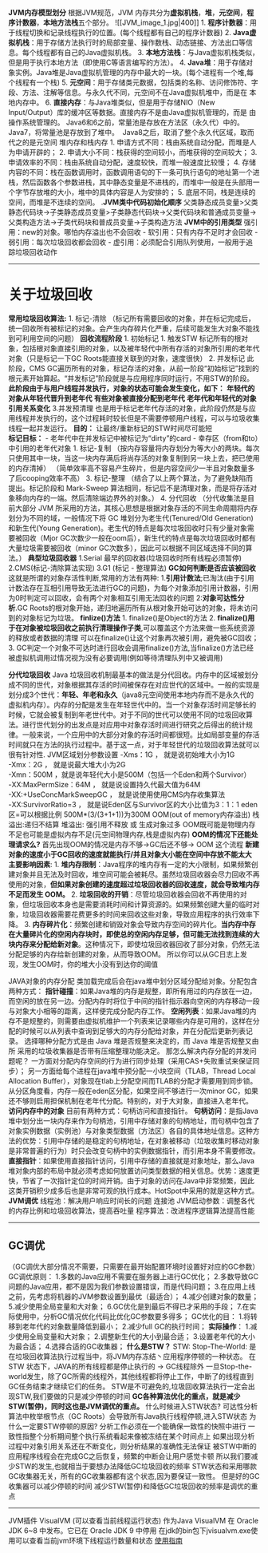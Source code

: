 **JVM内存模型划分**
	根据JVM规范，JVM 内存共分为**虚拟机栈**，**堆**，**元空间**，**程序计数器**，**本地方法栈**五个部分。
	![[JVM_image_1.jpg|400]]
	1.  **程序计数器**：用于线程切换和记录线程执行的位置。(每个线程都有自己的程序计数器)
	2.  **Java虚拟机栈**：用于存储方法执行时的局部变量、操作数栈、动态链接、方法出口等信息。每个线程都有自己的Java虚拟机栈。
	3.  **本地方法栈**：与Java虚拟机栈类似，但是用于执行本地方法（即使用C等语言编写的方法）。
	4.  **Java堆**：用于存储对象实例。Java堆是Java虚拟机管理的内存中最大的一块。(每个进程有一个堆,每个线程有一个栈)
	5.  **元空间**：用于存储类元数据，包括类的名称、访问修饰符、字段、方法、注解等信息。与永久代不同，元空间不在Java虚拟机堆中，而是在  本地内存中。
	6.  **直接内存**：与Java堆类似，但是用于存储NIO（New Input/Output）库的缓冲区等数据。直接内存不是由Java虚拟机管理的，而是   由操作系统管理的。
	Java6和6之前，常量池是存放在方法区（永久代）中的。 
	Java7，将常量池是存放到了堆中。 
	Java8之后，取消了整个永久代区域，取而代之的是元空间
堆内存和栈内存
	1. 申请方式不同：栈由系统自动分配，而堆是人为申请开辟的；
	2. 申请大小不同：栈获得的空间较小，而堆获得的空间较大；
	3. 申请效率的不同：栈由系统自动分配，速度较快，而堆一般速度比较慢；
	4. 存储内容的不同：栈在函数调用时，函数调用语句的下一条可执行语句的地址第一个进栈，然后函数各个参数进栈，其中静态变量是不进栈的，而堆中一般是在头部用一个字节存放堆的大小，堆中的具体内容是人为安排的；
	5. 底层不同，栈是连续的空间，而堆是不连续的空间。
.**JVM类中代码初始化顺序**
	父类静态成员变量>父类静态代码块->子类静态成员变量>子类静态代码块->父类代码块和普通成员变量->父类构造方法->子类代码块和普成员变量->子类构造方法
**JVM中的引用类型**
	强引用：new的对象。哪怕内存溢出也不会回收
	-
	软引用：只有内存不足时才会回收
	-
	弱引用：每次垃圾回收都会回收
	-
	虚引用：必须配合引用队列使用，一般用于追踪垃圾回收动作

---
# **关于垃圾回收**
**常用垃圾回收算法:**
	1. 标记-清除 （标记所有需要回收的对象，并在标记完成后，统一回收所有被标记的对象。会产生内存碎片化严重，后续可能发生大对象不能找到可利用空间的问题）
		**回收流程阶段**
		1. 初始标记
			1. 触发STW  标记所有的根对象，包括根对象直接引用的对象，以及被年轻代中所有存活的对象所引用的老年代对象（只是标记一下GC Roots能直接关联到的对象，速度很快）
		2. 并发标记
			此阶段，CMS GC遍历所有的对象，标记存活的对象，从前一阶段“初始标记”找到的根元素开始算起。“并发标记”阶段就是与应用程序同时运行，不用STW的阶段。
			**此阶段由于与用户线程并发执行，对象的状态可能会发生变化，如下：**
			**年轻代的对象从年轻代晋升到老年代**
			**有些对象被直接分配到老年代**
			**老年代和年轻代的对象引用关系变化**
		3.并发预清理
			也是用于标记老年代存活的对象，此阶段仍然是与应用线程并发执行的，这个过程耗时较长但是不需要停顿用户线程，可以与垃圾收集线程一起并发运行。
			**目的：** 让最终/重新标记的STW时间尽可能短  
			**标记目标：**
			- 老年代中在并发标记中被标记为“dirty”的card
			- 幸存区（from和to）中引用的老年代对象
	1. 标记-复制 （按内存容量将内存划分为等大小的两块。每次只使用其中一块，当这一块内存满后将尚存活的对象复制到另一块上去，把已使用的内存清掉）
	（简单效率高不容易产生碎片，但是内容空间少一半且对象数量多了后cooping效率不高）
	3. 标记-整理 （结合了以上两个算法，为了避免缺陷而提出。标记阶段和 Mark-Sweep 算法相同，标记后不是清理对象，而是将存活对象移向内存的一端。然后清除端边界外的对象。）
	4. 分代回收 （分代收集法是目前大部分 JVM 所采用的方法，其核心思想是根据对象存活的不同生命周期将内存划分为不同的域，一般情况下将 GC 堆划分为老生代(Tenured/Old Generation)和新生代(Young Generation)。老生代的特点是每次垃圾回收时只有少量对象需要被回收（Mjor GC次数少一般在oom后），新生代的特点是每次垃圾回收时都有大量垃圾需要被回收（minor GC次数多），因此可以根据不同区域选择不同的算法。）
**典型垃圾回收器**
	1.Serial 最早的回收器(垃圾回收时所有线程必须暂停)
	2.CMS(标记-清除算法实现)
	3.G1 (标记 - 整理算法)
**GC如何判断是否应该被回收**
	这就是所谓的对象存活性判断,常用的方法有两种:
	1.**引用计数法**;已淘汰(由于引用计数法存在互相引用导致无法进行GC的问题)，为每个对象添加引用计数器，引用为0时判定可以回收，会有两个对象相互引用无法回收的问题
	2:**对象可达性分析**.GC Roots的根对象开始，递归地遍历所有从根对象开始可达的对象，将未访问到的对象标记为垃圾。
**finlize()方法**
	1. finalize()是Object的方法
	2. **finalize()用于在对象被垃圾回收之前执行清理操作子类**,可以覆盖这个方法来做一些系统资源的释放或者数据的清理 可以在finalize()让这个对象再次被引用，避免被GC回收；
	3. GC判定一个对象不可达时进行回收会调用finalize()方法,当finalize()方法已经被虚拟机调用过情况视为没有必要调用(例如等待清理队列中又被调用)

**分代垃圾回收**
	Java 垃圾回收机制最基本的做法是分代回收。内存中的区域被划分成不同的世代，对象根据其存活的时间被保存在对应世代的区域中。一般的实现是划分成3个世代：**年轻、年老和永久**（java8元空间使用本地内存而不是永久代的虚拟机内存）。内存的分配是发生在年轻世代中的。当一个对象存活时间足够长的时候，它就会被复制到年老世代中。对于不同的世代可以使用不同的垃圾回收算法。进行世代划分的出发点是对应用中对象存活时间进行研究之后得出的统计规律。一般来说，一个应用中的大部分对象的存活时间都很短。比如局部变量的存活时间就只在方法的执行过程中。基于这一点，对于年轻世代的垃圾回收算法就可以很有针对性.
JVM区域划分参数设置
	-Xms：1G ， 就是说初始堆大小为1G   
	-Xmx：2G ， 就是说最大堆大小为2G   
	-Xmn：500M ，就是说年轻代大小是500M（包括一个Eden和两个Survivor）   
	-XX:MaxPermSize：64M ， 就是说设置持久代最大值为64M   
	-XX:+UseConcMarkSweepGC ， 就是说使用使用CMS内存收集算法   
	-XX:SurvivorRatio=3 ， 就是说Eden区与Survivor区的大小比值为3：1：1
	eden区=可以根据比例 500M*(3/(3+1+1))为300M
OOM(out of memory内存溢出)
	栈溢出:递归不结算
	堆溢出: 强引用不释放  或  生成对象过多
	OOM既可能是物理内存不足也可能是虚拟内存不足(元空间物理内存,栈是虚拟内存)
**OOM的情况下还能处理请求么?**
	首先出现OOM的情况是内存不够->GC后还不够-> OOM 这个流程
	**新建对象的速度小于GC回收的速度就能执行/并且对象大小能在空间中存放不能太大**
	**主要影响因素**:
		1. **堆内存限制**：Java程序的堆内存有一定的大小限制，如果频繁创建对象并且无法及时回收，堆空间可能会被耗尽。虽然垃圾回收器会尽力回收不再使用的对象，**但如果对象创建的速度超过垃圾回收器的回收速度，就会导致堆内存不足而发生 OOM。**
		2. **垃圾回收的开销**：尽管垃圾回收器会回收不再使用的对象，但垃圾回收本身也是需要消耗时间和计算资源的。如果频繁创建大量的临时对象，垃圾回收器需要花费更多的时间来回收这些对象，导致应用程序的执行效率下降。
		3. **内存碎片化**：频繁创建和销毁对象会导致内存空间的碎片化。**当内存中存在大量碎片化的空闲内存块时，即使总的空闲内存足够，但可能无法找到连续的大块内存来分配给新对象**。这种情况下，即使垃圾回收器回收了部分对象，仍然无法分配足够的内存给新创建的对象，从而导致OOM。 所以你可以从GC日志上发现，发生OOM时，你的堆大小没有到达你的阈值

  
JAVA对象的内存分配
	类加载完成后会在java堆中划分区域分配给对象。分配包含两种方式：
	**指针碰撞**：如果Java堆的内存是规整，即所有用过的内存放在一边，而空闲的放在另一边。分配内存时将位于中间的指针指示器向空闲的内存移动一段与对象大小相等的距离，这样便完成分配内存工作。
	**空闲列表**：如果Java堆的内存不是规整的，则需要由虚拟机维护一个列表来记录哪些内存是可用的，这样在分配的时候可以从列表中查询到足够大的内存分配给对象，并在分配后更新列表记录。
	选择哪种分配方式是由 Java 堆是否规整来决定的，而 Java 堆是否规整又由所 采用的垃圾收集器是否带有压缩整理功能决定。
那怎么解决内存分配的并发问题呢？
	一方面对分配内存空间的行为进行同步处理（采用CAS+失败重试来保证同步）；
	另一方面给每个进程在java堆中预分配一小块空间（TLAB，Thread Local Allocation Buffer），对象现在tlab上分配空间而TLAB的分配才需要用到同步锁。
	从分区角度看，内存一般在eden区分配，如果空间不够进行一次minor GC，如果还不够则启用担保机制在老年代分配。特别的，对于大对象，直接进入老年代。
**访问内存中的对象**
	目前有两种方式：句柄访问和直接指针。
	**句柄访问**：是指Java堆中划分出一块内存来作为句柄池，引用中存储对象的句柄地址，而句柄中包含了对象实例数据（实例池）与对象类型数据（方法区）各自的具体地址信息。这种方法的优势：引用中存储的是稳定的句柄地址，在对象被移动（垃圾收集时移动对象是非常普遍的行为）时只会改变句柄中的实例数据指针，而引用本身不需要修改。
	**直接指针**：如果使用直接指针访问，引用中存储的直接就是对象地址，那么Java堆对象内部的布局中就必须考虑如何放置访问类型数据的相关信息。优势：速度更快，节省了一次指针定位的时间开销。由于对象的访问在Java中非常频繁，因此这类开销积少成多后也是非常可观的执行成本。HotSpot中采用的就是这种方式。
**JVM调优**
	线程池：解决用户响应时间长的问题
	连接池
	JVM启动参数：调整各代的内存比例和垃圾回收算法，提高吞吐量
	程序算法：改进程序逻辑算法提高性能

---
## **GC调优**
（GC调优大部分情况不需要，只需要在最开始配置环境时设置好对应的GC参数）
GC调优原则：
	1.多数的Java应用不需要在服务器上进行GC优化；
	2.多数导致GC问题的Java应用，都不是因为我们参数设置错误，而是代码问题；
	3.在应用上线之前，先考虑将机器的JVM参数设置到最优（最适合）；
	4.减少创建对象的数量；
	5.减少使用全局变量和大对象；
	6.GC优化是到最后不得已才采用的手段；
	7.在实际使用中，分析GC情况优化代码比优化GC参数要多得多；
GC优化的目：
	1.将转移到老年代的对象数量降低到最小；
	2.减少full GC的执行时间；
	**实际操作**：
	1.减少使用全局变量和大对象；
	2.调整新生代的大小到最合适；
	3.设置老年代的大小为最合适；
	4.选择合适的GC收集器；
**什么是STW？**
	STW: Stop-The-World: 是在垃圾回收算法执⾏过程当中，将JVM内存冻结丶应用程序停顿的⼀种状态。
	在STW 状态下，JAVA的所有线程都是停⽌执⾏的 -> GC线程除外
	一旦Stop-the-world发生，除了GC所需的线程外，其他线程都将停止工作，中断了的线程直到GC任务结束才继续它们的任务。
	STW是不可避免的,垃圾回收算法执⾏一定会出现STW,我们要做的只是减少停顿的时间
	**GC各种算法优化的重点，就是减少STW(暂停)，同时这也是JVM调优的重点。**
什么时候进入STW状态?
	可达性分析算法中枚举根节点（GC Roots）会导致所有Java执行线程停顿,进入STW状态
为什么一定要STW停顿的原因?
	分析工作必须在一个能确保一致性的快照中进行
	一致性指整个分析期间整个执行系统看起来像被冻结在某个时间点上
	如果出现分析过程中对象引用关系还在不断变化，则分析结果的准确性无法保证
	被STW中断的应用程序线程会在完成GC之后恢复，频繁的中断会让用户感觉卡顿
	所以我们要减少STW的发生,也就相当于要想办法降低GC垃圾回收的频率
	STW状态和采用哪款GC收集器无关，所有的GC收集器都有这个状态,因为要保证一致性。
	但是好的GC收集器可以减少停顿的时间
	减少STW(暂停)和降低GC垃圾回收的频率是调优的重点


---
JVM插件
	VisualVM (可以查看当前线程运行状态)
		作为Java VisualVM 在 Oracle JDK 6~8 中发布。它已在 Oracle JDK 9 中停用
		在jdk的bin包下jvisualvm.exe使用可以查看当前jvm环境下线程运行数量和状态
		[使用指南](https://www.cnblogs.com/baby123/p/11551626.html)











